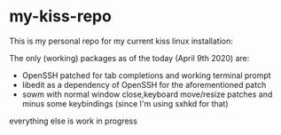 # my-kiss-repo

This is my personal repo for my current kiss linux installation:

The only (working) packages as of the today (April 9th 2020) are:

- OpenSSH patched for tab completions and working terminal prompt
- libedit as a dependency of OpenSSH for the aforementioned patch
- sowm with normal window close,keyboard move/resize patches and minus some keybindings (since I'm using sxhkd for that)

everything else is work in progress
